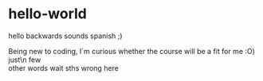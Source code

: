 # hello-world
hello backwards sounds spanish ;)

Being new to coding, I´m curious whether the course will be a fit for me :O)
just\n
few<br>
other words
wait
sths
wrong
here
